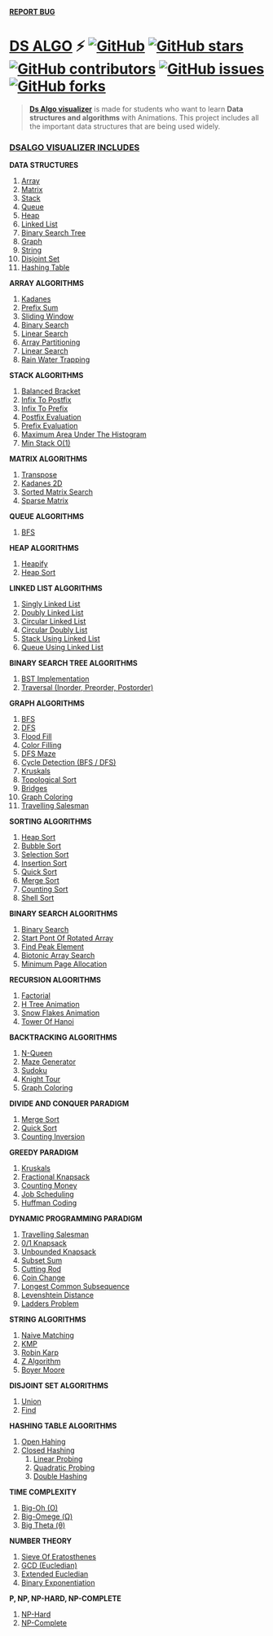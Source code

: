 [**REPORT BUG**](https://github.com/theneek14/DSA-Visualizer/issues)

# [DS ALGO](http://theneek14.github.io/DSA-Visualizer/)  ⚡️ [![GitHub](https://img.shields.io/github/license/theneek14/DSA-Visualizer?color=blue)](https://github.com/theneek14/DSA-Visualizer/blob/master/LICENSE) [![GitHub stars](https://img.shields.io/github/stars/theneek14/DSA-Visualizer)](https://github.com/theneek14/DSA-Visualizer/stargazers)  [![GitHub contributors](https://img.shields.io/github/contributors/theneek14/DSA-Visualizer.svg)](https://github.com/theneek14/DSA-Visualizer/graphs/contributors)   [![GitHub issues](https://img.shields.io/github/issues/theneek14/DSA-Visualizer.svg)](https://github.com/theneek14/DSA-Visualizer/issues) [![GitHub forks](https://img.shields.io/github/forks/theneek14/DSA-Visualizer.svg?style=social&label=Fork)](https://GitHub.com/theneek14/DSA-Visualizer/network/)


> **<a href="https://theneek14.github.io/DSA-Visualizer/" >Ds Algo visualizer</a>** is made for students who want to learn **Data structures and algorithms** with Animations. This project includes all the important data structures that are  being used widely. <!-- Even 450+ questions are included that you can solve simuntaneouly to make a strong grip over each of these data structures and algorithms.-->

### <a href="https://theneek14.github.io/DSA-Visualizer/" >DSALGO VISUALIZER INCLUDES</a>

**DATA STRUCTURES**
 1.  [Array](http://theneek14.github.io/DSA-Visualizer/templates/array.html)
 2.  [Matrix](http://theneek14.github.io/DSA-Visualizer/templates/matrix.html)
 3.  [Stack](http://theneek14.github.io/DSA-Visualizer/templates/stack.html)
 4.  [Queue](http://theneek14.github.io/DSA-Visualizer/templates/queue.html)
 5.  [Heap](http://theneek14.github.io/DSA-Visualizer/templates/heap.html)
 6.  [Linked List](http://theneek14.github.io/DSA-Visualizer/templates/linkedlist.html)
 7.  [Binary Search Tree](http://theneek14.github.io/DSA-Visualizer/templates/tree.html)
 8.  [Graph](http://theneek14.github.io/DSA-Visualizer/templates/graph.html)
 9.  [String](http://theneek14.github.io/DSA-Visualizer/templates/string.html) 
 10. [Disjoint Set](http://theneek14.github.io/DSA-Visualizer/templates/disjoint.html)
 11. [Hashing Table](http://theneek14.github.io/DSA-Visualizer/templates/hashing_table.html)
 <!--12. Segment Tree -->

**ARRAY ALGORITHMS**
  1. [Kadanes](http://theneek14.github.io/DSA-Visualizer/templates/array/kadane.html)
  2. [Prefix Sum](http://theneek14.github.io/DSA-Visualizer/templates/array/prefix_sum.html)
  3. [Sliding Window](http://theneek14.github.io/DSA-Visualizer/templates/array/sliding_windows.html)
  4. [Binary Search](http://theneek14.github.io/DSA-Visualizer/templates/search_algorithms/binary.html)
  5. [Linear Search](http://theneek14.github.io/DSA-Visualizer/templates/array/linear.html)
  6. [Array Partitioning](http://theneek14.github.io/DSA-Visualizer/templates/array/partition.html)
  7. [Linear Search](http://theneek14.github.io/DSA-Visualizer/templates/array/linear.html)
  8. [Rain Water Trapping](http://theneek14.github.io/DSA-Visualizer/templates/array/rain_water.html)

**STACK ALGORITHMS**
  1. [Balanced Bracket](http://theneek14.github.io/DSA-Visualizer/templates/stack/balanced_bracket.html)
  2. [Infix  To Postfix](http://theneek14.github.io/DSA-Visualizer/templates/stack/infix_to_postfix.html)
  3. [Infix To Prefix](http://theneek14.github.io/DSA-Visualizer/templates/stack/infix_to_prefix.html)
  4. [Postfix Evaluation](http://theneek14.github.io/DSA-Visualizer/templates/stack/postfix_evaluation.html)
  5. [Prefix Evaluation](http://theneek14.github.io/DSA-Visualizer/templates/stack/prefix_evaluation.html)
  6. [Maximum Area Under The Histogram](http://theneek14.github.io/DSA-Visualizer/templates/stack/max_area_hist.html)
  7. [Min Stack O(1)](http://theneek14.github.io/DSA-Visualizer/templates/stack/min_stack.html)

**MATRIX ALGORITHMS**
  1. [Transpose](http://theneek14.github.io/DSA-Visualizer/templates/matrix/transpose.html)
  2. [Kadanes 2D](http://theneek14.github.io/DSA-Visualizer/templates/matrix/kadanes.html)
  3. [Sorted Matrix Search](http://theneek14.github.io/DSA-Visualizer/templates/matrix/binary_search.html)
  4. [Sparse Matrix](http://theneek14.github.io/DSA-Visualizer/templates/matrix/sparse_matrix.html)

**QUEUE ALGORITHMS**
  1. [BFS](http://theneek14.github.io/DSA-Visualizer/templates/queue/bfs.html)

**HEAP ALGORITHMS**
  1. [Heapify](http://theneek14.github.io/DSA-Visualizer/templates/heap/heapify.html)
  2. [Heap Sort](http://theneek14.github.io/DSA-Visualizer/templates/heap/heap_sort.html)

**LINKED LIST ALGORITHMS**
  1. [Singly Linked List](http://theneek14.github.io/DSA-Visualizer/templates/linked_list/singly.html)
  2. [Doubly Linked List](http://theneek14.github.io.me/DSA-Visualizer/templates/linked_list/doubly.html)
  3. [Circular Linked List](http://theneek14.github.io.me/DSA-Visualizer/templates/linked_list/circular_singly.html)
  4. [Circular Doubly List](http://theneek14.github.io.me/DSA-Visualizer/templates/linked_list/circular_doubly.html)
  5. [Stack Using Linked List](http://theneek14.github.io.me/DSA-Visualizer/templates/linked_list/linked_stack.html)
  6. [Queue Using Linked List](http://theneek14.github.io.me/DSA-Visualizer/templates/linked_list/linked_queue.html)

**BINARY SEARCH TREE ALGORITHMS**
  1. [BST Implementation](http://theneek14.github.io.me/DSA-Visualizer/templates/bst/binary.html)
  2. [Traversal (Inorder, Preorder, Postorder)](http://theneek14.github.io.me/DSA-Visualizer/templates/bst/traversal.html)

**GRAPH ALGORITHMS**
  1.  [BFS](http://theneek14.github.io.me/DSA-Visualizer/templates/graphs/)
  2.  [DFS](http://theneek14.github.io/DSA-Visualizer/templates/graphs/)
  3.  [Flood Fill](http://theneek14.github.io/DSA-Visualizer/templates/graphs/flood_fill.html)
  4.  [Color Filling](http://theneek14.github.io/DSA-Visualizer/templates/graphs/color_filling.html)
  5.  [DFS Maze](http://theneek14.github.io/DSA-Visualizer/templates/graphs/create_dfs_maze.html)
  6.  [Cycle Detection (BFS / DFS)](http://theneek14.github.io/DSA-Visualizer/templates/graphs/detect_cycle.html)
  8.  [Kruskals](http://theneek14.github.io/DSA-Visualizer/templates/graphs/kruskals.html)
  9.  [Topological Sort](http://theneek14.github.io/DSA-Visualizer/templates/graphs/topological.html)
  11. [Bridges](http://theneek14.github.io/DSA-Visualizer/templates/graphs/bridges.html)
  12. [Graph Coloring](http://theneek14.github.io/DSA-Visualizer/templates/graphs/graph_coloring.html)
  13. [Travelling Salesman](http://theneek14.github.io/DSA-Visualizer/templates/graphs/travelling_salesman.html)
  <!-- 12. [Kosarajus](http://theneek14.github.io/DSA-Visualizer/templates/graphs/kosarajus.html)
   -->
   
 **SORTING ALGORITHMS**
  1. [Heap Sort](http://theneek14.github.io/DSA-Visualizer/templates/sort_algorithms/heap.html)
  2. [Bubble Sort](http://theneek14.github.io/DSA-Visualizer/templates/sort_algorithms/bubble.html)
  3. [Selection Sort](http://theneek14.github.io/DSA-Visualizer/templates/sort_algorithms/selection.html)
  4. [Insertion Sort](http://theneek14.github.io/DSA-Visualizer/templates/sort_algorithms/insertion.html)
  5. [Quick Sort](http://theneek14.github.io/DSA-Visualizer/templates/sort_algorithms/quick.html)
  6. [Merge Sort](http://theneek14.github.io/DSA-Visualizer/templates/sort_algorithms/merge.html)
  7. [Counting Sort](http://theneek14.github.io/DSA-Visualizer/templates/sort_algorithms/counting.html)
  8. [Shell Sort](http://theneek14.github.io/DSA-Visualizer/templates/sort_algorithms/shell.html)
  
**BINARY SEARCH ALGORITHMS**
  1. [Binary Search](http://theneek14.github.io/DSA-Visualizer/templates/search_algorithms/binary.html)
  2. [Start Pont Of Rotated Array](http://theneek14.github.io/DSA-Visualizer/templates/search_algorithms/rotated_array.html)
  3. [Find Peak Element](http://theneek14.github.io/DSA-Visualizer/templates/search_algorithms/peak_element.html)
  4. [Biotonic Array Search](http://theneek14.github.io/DSA-Visualizer/templates/search_algorithms/biotonic_array.html)
  5. [Minimum Page Allocation](http://theneek14.github.io/DSA-Visualizer/templates/search_algorithms/minimum_page_allocation.html)

**RECURSION ALGORITHMS**
  1. [Factorial ](http://theneek14.github.io/DSA-Visualizer/templates/recursion/factorial.html)
  2. [H Tree Animation](http://theneek14.github.io/DSA-Visualizer/templates/recursion/h_tree.html)
  3. [Snow Flakes Animation](http://theneek14.github.io/DSA-Visualizer/templates/recursion/snow_flakes.html)
  4. [Tower Of Hanoi](http://theneek14.github.io/DSA-Visualizer/templates/recursion/tower_of_hanoi.html)

**BACKTRACKING ALGORITHMS**
  1. [N-Queen](http://theneek14.github.io/DSA-Visualizer/templates/backtracking/n_queen.html)
  2. [Maze Generator](http://theneek14.github.io/DSA-Visualizer/templates/backtracking/maze.html)
  3. [Sudoku](http://theneek14.github.io/DSA-Visualizer/templates/backtracking/sudoku.html)
  4. [Knight Tour](http://theneek14.github.io/DSA-Visualizer/templates/backtracking/knight_tour.html)
  5. [Graph Coloring](http://theneek14.github.io/DSA-Visualizer/templates/backtracking/graph_coloring.html)
  
**DIVIDE AND CONQUER PARADIGM**
  1. [Merge Sort](http://theneek14.github.io/DSA-Visualizer/templates/divide_and_conquer/merge.html)
  2. [Quick Sort](http://theneek14.github.io/DSA-Visualizer/templates/divide_and_conquer/quick.html)
  3. [Counting Inversion](http://theneek14.github.io/DSA-Visualizer/templates/divide_and_conquer/counting_inversion.html)

**GREEDY PARADIGM**
  1. [Kruskals](http://theneek14.github.io/DSA-Visualizer/templates/greedy/kruskals.html)
  2. [Fractional Knapsack](http://theneek14.github.io/DSA-Visualizer/templates/greedy/knapsack.html)
  3. [Counting Money](http://theneek14.github.io/DSA-Visualizer/templates/greedy/counting_money.html)
  4. [Job Scheduling](http://theneek14.github.io/DSA-Visualizer/templates/greedy/job_schedulling.html)
  5. [Huffman Coding](http://theneek14.github.io/DSA-Visualizer/templates/greedy/huffman_coding.html)
 
**DYNAMIC PROGRAMMING PARADIGM**
  1.  [Travelling Salesman](http://theneek14.github.io/DSA-Visualizer/templates/dynamic/travelling_salesman.html)
  2.  [0/1 Knapsack](http://theneek14.github.io/DSA-Visualizer/templates/dynamic/0_1_knapsack.html)
  3.  [Unbounded Knapsack](http://theneek14.github.io/DSA-Visualizer/templates/dynamic/unbounded_0_1_knapsack.html)
  4.  [Subset Sum](http://theneek14.github.io/DSA-Visualizer/templates/dynamic/subset_sum.html)
  5.  [Cutting Rod](http://theneek14.github.io/DSA-Visualizer/templates/dynamic/cutting_rod.html)
  6.  [Coin Change](http://theneek14.github.io/DSA-Visualizer/templates/dynamic/coin_change_making.html)
  7.  [Longest Common Subsequence](http://theneek14.github.io/DSA-Visualizer/templates/dynamic/longest_common_sequence.html)
  8.  [Levenshtein Distance ](http://theneek14.github.io/DSA-Visualizer/templates/dynamic/levenshtein.html)
  9. [Ladders Problem](http://theneek14.github.io/DSA-Visualizer/templates/dynamic/ladder.html)

**STRING ALGORITHMS**
  1. [Naive Matching](http://theneek14.github.io/DSA-Visualizer/templates/string/naive_search.html)
  2. [KMP](http://theneek14.github.io/DSA-Visualizer/templates/string/kmp.html)
  3. [Robin Karp](http://theneek14.github.io/DSA-Visualizer/templates/string/robin_karp.html)
  4. [Z Algorithm](http://theneek14.github.io/DSA-Visualizer/templates/string/z_function.html)
  5. [Boyer Moore](http://theneek14.github.io/DSA-Visualizer/templates/string/boyer_moore.html)

**DISJOINT SET ALGORITHMS**
  1. [Union](http://theneek14.github.io/DSA-Visualizer/templates/disjoint_set/union.html)
  2. [Find](http://theneek14.github.io/DSA-Visualizer/templates/disjoint_set/find.html)

**HASHING TABLE ALGORITHMS**
  1. [Open Hahing](http://theneek14.github.io/DSA-Visualizer/templates/hashing_table/open_hashing.html)
  2. [Closed Hashing](http://theneek14.github.io/DSA-Visualizer/templates/hashing_table/closed_hashing.html)
     1. [Linear Probing](http://theneek14.github.io/DSA-Visualizer/templates/hashing_table/closed_hashing/linear_probing.html)
     2. [Quadratic Probing](http://theneek14.github.io/DSA-Visualizer/templates/hashing_table/closed_hashing/quadratic_probing.html)
     3. [Double Hashing](http://theneek14.github.io/DSA-Visualizer/templates/hashing_table/closed_hashing/double_hashing.html)

<!--
**SEGMENT TREE ALGORITHMS**
  1. Range Query 
  2. Update Query
-->

<!--
**QUESTIONS**
  1.  Array
  2.  Matrix
  3.  String
  4.  Searching And Sorting
  5.  Linked List
  6.  Binary Tree
  7.  Binary Search Tree
  8.  Greedy
  9.  Backtracking
  10. Stack And Queue
  11. Heap
  12. Graphs
  13. Trie
  14. Dynamic Programming
  15. Bit Manipulation
--> 

**TIME COMPLEXITY**
  1. [Big-Oh (O)](http://theneek14.github.io/DSA-Visualizer/templates/time_complexity.html)
  2. [Big-Omege (Ω)](http://theneek14.github.io/DSA-Visualizer/templates/time_complexity.html)
  3. [Big Theta (θ)](http://theneek14.github.io/DSA-Visualizer/templates/time_complexity.html)

**NUMBER THEORY**
  1. [Sieve Of Eratosthenes](http://theneek14.github.io/DSA-Visualizer/templates/number_theory/sieve_of_eratosthenes.html)
  2. [GCD (Eucledian)](http://theneek14.github.io/DSA-Visualizer/templates/number_theory/gcd.html)
  3. [Extended Eucledian](http://theneek14.github.io/DSA-Visualizer/templates/number_theory/extended_eucledian.html)
  4. [Binary Exponentiation](http://theneek14.github.io/DSA-Visualizer/templates/number_theory/binary_exponentiation.html)

**P, NP, NP-HARD, NP-COMPLETE**
1. [NP-Hard](http://theneek14.github.io/DSA-Visualizer/templates/np_hard.html)
2. [NP-Complete](http://theneek14.github.io/DSA-Visualizer/templates/np_hard.html)




